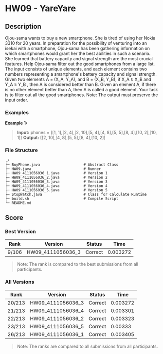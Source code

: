 # HW09 - YareYare

## Description
Ojou-sama wants to buy a new smartphone. She is tired of using her Nokia 3310 for 20 years. In preparation for the possibility of venturing into an isekai with a smartphone, Ojou-sama has been gathering information on which smartphones would grant her the best abilities in such a scenario. She learned that battery capacity and signal strength are the most crucial features. Help Ojou-sama filter out the good smartphones from a large list. The input consists of unique elements, and each element contains two numbers representing a smartphone's battery capacity and signal strength. Given two elements A = (X_A, Y_A), and B = (X_B, Y_B), if X_A ≥ X_B and Y_A ≥ Y_B , then A is considered better than B. Given an element A, if there is no other element better than A, then A is called a good element. Your task is to filter out all the good smartphones. Note: The output must preserve the input order.

### Examples
**Example 1:**
> **Input:** phones = [[1, 1],[2, 4],[2, 10],[5, 4],[4, 8],[5, 5],[8, 4],[10, 2],[10, 1]]
> **Output:** [[2, 10],[4, 8],[5, 5],[8, 4],[10, 2]]

### File Structure
```
./
├─ BuyPhone.java                    # Abstract Class
├─ HW09.java                        # Runner
├─ HW09_4111056036_1.java           # Version 1
├─ HW09_4111056036_2.java           # Version 2
├─ HW09_4111056036_3.java           # Version 3
├─ HW09_4111056036_4.java           # Version 4
├─ HW09_4111056036_5.java           # Version 5
├─ StopWatch.java                   # Class for Calculate Runtime
├─ build.sh                         # Compile Script
└─ README.md
```

## Score
### Best Version
|  Rank  |      Version      | Status  |   Time   |
|--------|-------------------|---------|----------|
| 9/106  | HW09_4111056036_3 | Correct | 0.003272 |
> Note: The rank is compared to the best submissions from all participants. 

### All Versions
|  Rank  |      Version      | Status  |   Time   |
|--------|-------------------|---------|----------|
| 20/213 | HW09_4111056036_3 | Correct | 0.003272 |
| 21/213 | HW09_4111056036_4 | Correct | 0.003301 |
| 22/213 | HW09_4111056036_2 | Correct | 0.003323 |
| 23/213 | HW09_4111056036_5 | Correct |  0.00333 |
| 26/213 | HW09_4111056036_1 | Correct | 0.003405 |
> Note: The ranks are compared to all submissions from all participants.
